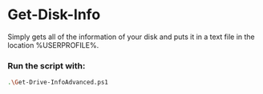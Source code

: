 # Get-Disk-Info
Simply gets all of the information of your disk and puts it in a text file in the location %USERPROFILE%.

### Run the script with: 
```bash
.\Get-Drive-InfoAdvanced.ps1
```
